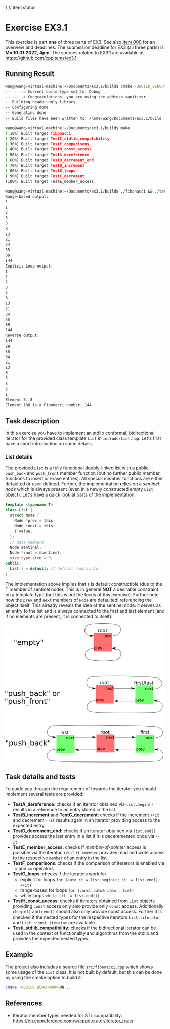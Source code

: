 1 // item status
# Exercise EX3.1

This exercise is part **one** of three parts of EX3. See also [Item 000](https://cppitems.github.io/#/item/000) for an overview and deadlines. The submission deadline for EX3 (all three parts) is **Mo 10.01.2022, 4pm**. The sources related to EX3.1 are available at https://github.com/cppitems/ex3.1.

## Running Result

```bash
wang@wang-virtual-machine:~/Documents/ex3.1/build$ cmake -DBUILD_BENCHMARK=ON ..
-- -----> Current build type set to: Debug
-- -----> Congratulations, you are using the address sanitizer
-- Building header-only library
-- Configuring done
-- Generating done
-- Build files have been written to: /home/wang/Documents/ex3.1/build
```

```bash
wang@wang-virtual-machine:~/Documents/ex3.1/build$ make
[ 10%] Built target fibonacci
[ 20%] Built target TestI_stdlib_compatibility
[ 30%] Built target TestF_comparisons
[ 40%] Built target TestH_const_access
[ 50%] Built target TestA_dereference
[ 60%] Built target TestD_decrement_end
[ 70%] Built target TestB_increment
[ 80%] Built target TestG_loops
[ 90%] Built target TestC_decrement
[100%] Built target TestE_member_access
```

```bash
wang@wang-virtual-machine:~/Documents/ex3.1/build$ ./fibonacci && ./tests/Test*
Range-based output: 
1
1
2
3
5
8
13
21
34
55
89
144
Explicit Loop output: 
1
1
2
3
5
8
13
21
34
55
89
144
Reverse output:
144
89
55
34
21
13
8
5
3
2
1
Element 5: 8
Element 188 is a Fibonacci number: 144

```

## Task description

In this exercise you have to implement an stdlib conformal, bidirectional iterator for the provided class template `List` in `include/List.hpp`. Let's first have a short introduction on some details.

### List details
The provided `List` is a fully functional doubly-linked list with a public `push_back` and `push_front` member function (but no further public member functions to insert or erase entries). All special member functions are either defaulted or user-defined. Further, the implementation relies on a *sentinel node* which is always present (even in a newly constructed empty `List` object). Let's have a quick look at parts of the implementation:
```cpp
template <typename T>
class List {    
  struct Node { 
    Node *prev = this;
    Node *next = this;
    T value;
  };
  // data members
  Node sentinel;
  Node *root = &sentinel;
  size_type size = 0; 
public: 
  List() = default; // default constructor
}
```
The implementation above implies that `T` is default constructible (due to the T member of sentinel node). This is in general **NOT** a desirable constraint on a template type (but this is not the focus of this exercise). Further note how the `prev` and `next` members of `Node` are defaulted: referencing the object itself. This already reveals the idea of the sentinel node: it serves as an entry to the list and is always connected to the first and last element (and if no elements are present, it is connected to itself):

<img src="sentinel_node.png" alt="sentinel_node.png" width="500"/>

## Task details and tests

To guide you through the requirement of towards the iterator you should implement several tests are provided:

- **TestA_dereference**: checks if an iterator obtained via `list.begin()` results in a reference to an entry stored in the list.
- **TestB_increment** and **TestC_decrement**: checks if the increment `++it` and decrement `--it` results again in an iterator providing access to the expected entry.
- **TestD_decrement_end**: checks if an iterator obtained via `list.end()` provides access the last entry in a list if it is deceremented once via `--it`.
- **TestE_member_access**: checks if *member-of-pointer* access is possible via the iterator, i.e. if `it->member` provides read and write access to the respective `member` of an entry in the list. 
- **TestF_comparisons**: checks if the comparison of iterators is enabled via `!=` and `==` operators
- **TestG_loops**: checks if the iterators work for
  - explicit for loops `for (auto it = list.begin(); it != list.end(); ++it)`
  - range-based for loops `for (const auto& item : list)`
  - while loops `while (it != list.end())`
- **TestH_const_access**: checks if iterators obtained from `List` objects providing `const` access only also provide only `const` access. Additionally `cbegin()` and `cend()` should also only provide const access. Further it is checked if the nested types for the respective iterators `List::iterator` and `List::const_iterator` are available.
- **TestI_stdlib_compatibility**: checks if the bidirectional iterator can be used in the context of functionality and algorithms from the stdlib and provides the expected nested types.

## Example

The project also includes a source file `src/fibonacci.cpp` which shows some usage of the `List` class. It is not built by default, but this can be done by using the cmake option to build it:

```bash
cmake -DBUILD_BENCHMARK=ON ..
```

## References
- Iterator member types needed for STL compatibility: https://en.cppreference.com/w/cpp/iterator/iterator_traits


